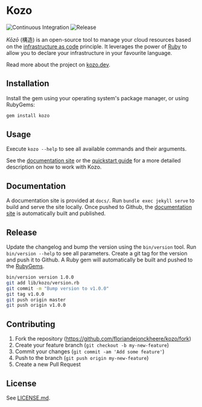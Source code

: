# Kozo

![Continuous Integration](https://github.com/floriandejonckheere/kozo/workflows/Continuous%20Integration/badge.svg)
![Release](https://img.shields.io/github/v/release/floriandejonckheere/kozo?label=Latest%20release)

_Kōzō_ (構造) is an open-source tool to manage your cloud resources based on the [infrastructure as code](https://en.wikipedia.org/wiki/Infrastructure_as_code) principle.
It leverages the power of [Ruby](https://www.ruby-lang.org/en/) to allow you to declare your infrastructure in your favourite language.

Read more about the project on [kozo.dev](https://kozo.dev).

## Installation

Install the gem using your operating system's package manager, or using RubyGems:

```sh
gem install kozo
```

## Usage

Execute `kozo --help` to see all available commands and their arguments.

See the [documentation site](https://www.kozo.dev/) or the [quickstart guide](https://www.kozo.dev/quickstart) for a more detailed description on how to work with Kozo.

## Documentation

A documentation site is provided at `docs/`.
Run `bundle exec jekyll serve` to build and serve the site locally.
Once pushed to Github, the [documentation site](https://www.kozo.dev/) is automatically built and published.

## Release

Update the changelog and bump the version using the `bin/version` tool.
Run `bin/version --help` to see all parameters.
Create a git tag for the version and push it to Github.
A Ruby gem will automatically be built and pushed to the [RubyGems](https://www.rubygems.org/).

```sh
bin/version version 1.0.0
git add lib/kozo/version.rb
git commit -m "Bump version to v1.0.0"
git tag v1.0.0
git push origin master
git push origin v1.0.0
```

## Contributing

1. Fork the repository (<https://github.com/floriandejonckheere/kozo/fork>)
2. Create your feature branch (`git checkout -b my-new-feature`)
3. Commit your changes (`git commit -am 'Add some feature'`)
4. Push to the branch (`git push origin my-new-feature`)
5. Create a new Pull Request

## License

See [LICENSE.md](LICENSE.md).
